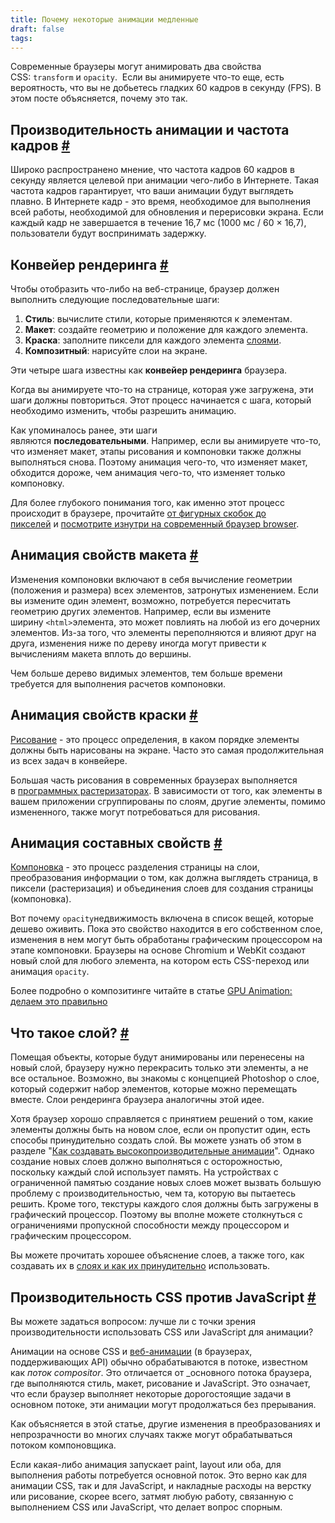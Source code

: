 ```yaml
---
title: Почему некоторые анимации медленные
draft: false
tags:
---
```


Современные браузеры могут  анимировать два свойства CSS: `transform` и `opacity`. 
Если вы анимируете что-то еще, есть вероятность, что вы не добьетесь гладких 60 кадров в секунду (FPS). В этом посте объясняется, почему это так.

## Производительность анимации и частота кадров [#](https://web.dev/animations-overview/#fps)

Широко распространено мнение, что частота кадров 60 кадров в секунду является целевой при анимации чего-либо в Интернете. Такая частота кадров гарантирует, что ваши анимации будут выглядеть плавно. В Интернете кадр - это время, необходимое для выполнения всей работы, необходимой для обновления и перерисовки экрана. Если каждый кадр не завершается в течение 16,7 мс (1000 мс / 60 × 16,7), пользователи будут воспринимать задержку.

## Конвейер рендеринга [#](https://web.dev/animations-overview/#pipeline)

Чтобы отобразить что-либо на веб-странице, браузер должен выполнить следующие последовательные шаги:

1.  **Стиль**: вычислите стили, которые применяются к элементам.
2.  **Макет**: создайте геометрию и положение для каждого элемента.
3.  **Краска**: заполните пиксели для каждого элемента [слоями](https://web.dev/animations-overview/#layers).
4.  **Композитный**: нарисуйте слои на экране.

Эти четыре шага известны как **конвейер рендеринга** браузера.

Когда вы анимируете что-то на странице, которая уже загружена, эти шаги должны повториться. Этот процесс начинается с шага, который необходимо изменить, чтобы разрешить анимацию.

Как упоминалось ранее, эти шаги являются **последовательными**. Например, если вы анимируете что-то, что изменяет макет, этапы рисования и компоновки также должны выполняться снова. Поэтому анимация чего-то, что изменяет макет, обходится дороже, чем анимация чего-то, что изменяет только компоновку.

Для более глубокого понимания того, как именно этот процесс происходит в браузере, прочитайте [от фигурных скобок до пикселей](https://alistapart.com/article/braces-to-pixels/) и [посмотрите изнутри на современный браузер browser](https://developer.chrome.com/blog/inside-browser-part3/).

## Анимация свойств макета [#](https://web.dev/animations-overview/#layout)

Изменения компоновки включают в себя вычисление геометрии (положения и размера) всех элементов, затронутых изменением. Если вы измените один элемент, возможно, потребуется пересчитать геометрию других элементов. Например, если вы измените ширину `<html>`элемента, это может повлиять на любой из его дочерних элементов. Из-за того, что элементы переполняются и влияют друг на друга, изменения ниже по дереву иногда могут привести к вычислениям макета вплоть до вершины.

Чем больше дерево видимых элементов, тем больше времени требуется для выполнения расчетов компоновки.

## Анимация свойств краски [#](https://web.dev/animations-overview/#paint)

[Рисование](https://developer.chrome.com/blog/inside-browser-part3/#paint) - это процесс определения, в каком порядке элементы должны быть нарисованы на экране. Часто это самая продолжительная из всех задач в конвейере.

Большая часть рисования в современных браузерах выполняется в [программных растеризаторах](https://software.intel.com/content/www/us/en/develop/articles/software-vs-gpu-rasterization-in-chromium.html). В зависимости от того, как элементы в вашем приложении сгруппированы по слоям, другие элементы, помимо измененного, также могут потребоваться для рисования.

## Анимация составных свойств [#](https://web.dev/animations-overview/#composite)

[Компоновка](https://developer.chrome.com/blog/inside-browser-part3/#what-is-compositing) - это процесс разделения страницы на слои, преобразования информации о том, как должна выглядеть страница, в пиксели (растеризация) и объединения слоев для создания страницы (компоновка).

Вот почему `opacity`недвижимость включена в список вещей, которые дешево оживить. Пока это свойство находится в его собственном слое, изменения в нем могут быть обработаны графическим процессором на этапе компоновки. Браузеры на основе Chromium и WebKit создают новый слой для любого элемента, на котором есть CSS-переход или анимация `opacity`.

Более подробно о композитинге читайте в статье [GPU Animation: делаем это правильно](https://www.smashingmagazine.com/2016/12/gpu-animation-doing-it-right/)

## Что такое слой? [#](https://web.dev/animations-overview/#layers)

Помещая объекты, которые будут анимированы или перенесены на новый слой, браузеру нужно перекрасить только эти элементы, а не все остальное. Возможно, вы знакомы с концепцией Photoshop о слое, который содержит набор элементов, которые можно перемещать вместе. Слои рендеринга браузера аналогичны этой идее.

Хотя браузер хорошо справляется с принятием решений о том, какие элементы должны быть на новом слое, если он пропустит один, есть способы принудительно создать слой. Вы можете узнать об этом в разделе "[Как создавать высокопроизводительные анимации](https://web.dev/animations-guide)". Однако создание новых слоев должно выполняться с осторожностью, поскольку каждый слой использует память. На устройствах с ограниченной памятью создание новых слоев может вызвать большую проблему с производительностью, чем та, которую вы пытаетесь решить. Кроме того, текстуры каждого слоя должны быть загружены в графический процессор. Поэтому вы вполне можете столкнуться с ограничениями пропускной способности между процессором и графическим процессором.

Вы можете прочитать хорошее объяснение слоев, а также того, как создавать их в [слоях и как их принудительно](https://dassur.ma/things/forcing-layers/) использовать.

## Производительность CSS против JavaScript [#](https://web.dev/animations-overview/#css-js)

Вы можете задаться вопросом: лучше ли с точки зрения производительности использовать CSS или JavaScript для анимации?

Анимации на основе CSS и [веб-анимации](https://web.dev/web-animations/) (в браузерах, поддерживающих API) обычно обрабатываются в потоке, известном как _поток compositor_. Это отличается от _основного потока браузера, где выполняются стиль, макет, рисование и JavaScript. Это означает, что если браузер выполняет некоторые дорогостоящие задачи в основном потоке, эти анимации могут продолжаться без прерывания.

Как объясняется в этой статье, другие изменения в преобразованиях и непрозрачности во многих случаях также могут обрабатываться потоком компоновщика.

Если какая-либо анимация запускает paint, layout или оба, для выполнения работы потребуется основной поток. Это верно как для анимации CSS, так и для JavaScript, и накладные расходы на верстку или рисование, скорее всего, затмят любую работу, связанную с выполнением CSS или JavaScript, что делает вопрос спорным.